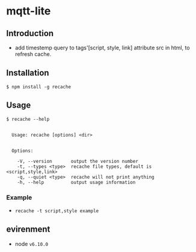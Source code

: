 # mqtt-lite

## Introduction
- add timestemp query to tags'[script, style, link] attribute src in html, to refresh cache.

## Installation
```
$ npm install -g recache
```

## Usage
```
$ recache --help


  Usage: recache [options] <dir>


  Options:

    -V, --version       output the version number
    -t, --types <type>  recache file types, default is <script,style,link>
    -q, --quiet <type>  recache will not print anything
    -h, --help          output usage information
```

### Example
- `recache -t script,style example`

## evirenment
- node `v6.10.0`

